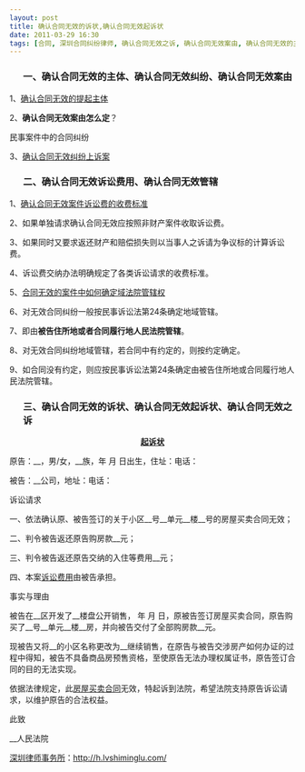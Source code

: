 ```yaml
---
layout: post
title: 确认合同无效的诉状,确认合同无效起诉状
date: 2011-03-29 16:30
tags: [合同, 深圳合同纠纷律师, 确认合同无效之诉, 确认合同无效案由, 确认合同无效的主体, 确认合同无效管辖, 确认合同无效纠纷, 确认合同无效诉讼费用]
---
```

<ol>
<h3>一、确认合同无效的主体、确认合同无效纠纷、确认合同无效案由</h3>
</ol>
1、<a href="http://www.66law.cn/laws/6121.aspx" target="_blank">确认合同无效的提起主体</a>

2、<strong>确认合同无效案由怎么定</strong>？

民事案件中的合同纠纷

3、<a href="http://china.findlaw.cn/falvchangshi/hetongjiufen/htwx/wxal/23264.html" target="_blank">确认合同无效纠纷上诉案</a>
<ol>
<h3>二、确认合同无效诉讼费用、确认合同无效管辖</h3>
</ol>
1、<a href="http://anqin87700048.fyfz.cn/art/404760.htm" target="_blank">确认合同无效案件诉讼费的收费标准</a>

2、如果单独请求确认合同无效应按照非财产案件收取诉讼费。

3、如果同时又要求返还财产和赔偿损失则以当事人之诉请为争议标的计算诉讼费。

4、诉讼费交纳办法明确规定了各类诉讼请求的收费标准。

5、<a href="http://china.findlaw.cn/hetongfa/hetongdexiaoli/wxht/23732.html" target="_blank">合同无效的案件中如何确定域法院管辖权</a>

6、对无效合同纠纷一般按民事诉讼法第24条确定地域管辖。

7、即由<strong>被告住所地或者合同履行地人民法院管辖</strong>。

8、对无效合同纠纷地域管辖，若合同中有约定的，则按约定确定。

9、如合同没有约定，则应按民事诉讼法第24条确定由被告住所地或合同履行地人民法院管辖。
<ol>
<h3>三、确认合同无效的诉状、确认合同无效起诉状、确认合同无效之诉</h3>
</ol>
<p style="text-align: center;"><strong><a href="http://www.lawyer.ln.cn/download/1006240926.html" target="_blank">起诉状</a></strong></p>
原告：__，男/女，__族，年 月 日出生，住址：电话：

被告：__公司，地址：电话：

诉讼请求

一、依法确认原、被告签订的关于小区__号__单元__楼__号的房屋买卖合同无效；

二、判令被告返还原告购房款__元；

三、判令被告返还原告交纳的入住等费用__元；

四、本案<a href="http://h.lvshiminglu.com/law/tag/%E8%B4%B9" target="_blank">诉讼费用</a>由被告承担。

事实与理由

被告在__区开发了__楼盘公开销售， 年 月 日，原被告签订房屋买卖合同，原告购买了__号__单元__楼__房，并向被告交付了全部购房款__元。

现被告又将__的小区名称更改为__继续销售，在原告与被告交涉房产如何办证的过程中得知，被告不具备商品房预售资格，至使原告无法办理权属证书，原告签订合同的目的无法实现。

依据法律规定，此<a href="http://h.lvshiminglu.com/law/127.html" target="_blank">房屋买卖合同</a>无效，特起诉到法院，希望法院支持原告诉讼请求，以维护原告的合法权益。

此致

__人民法院

<a href="http://h.lvshiminglu.com/">深圳律师事务所</a>：<a href="http://h.lvshiminglu.com/">http://h.lvshiminglu.com/</a>

